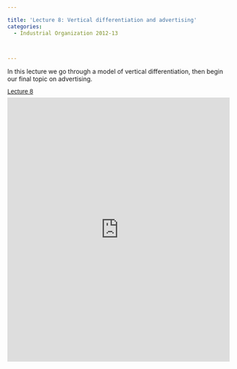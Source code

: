 ```yaml
---

title: 'Lecture 8: Vertical differentiation and advertising'
categories:
  - Industrial Organization 2012-13



---
```

In this lecture we go through a model of vertical differentiation, then begin our final topic on advertising.  <a title="View Lecture 8 on Scribd" href="https://www.scribd.com/doc/114873001/Lecture-8" style="margin: 12px auto 6px auto; font-family: Helvetica,Arial,Sans-serif; font-style: normal; font-variant: normal; font-weight: normal; font-size: 14px; line-height: normal; font-size-adjust: none; font-stretch: normal; -x-system-font: none; display: block; text-decoration: underline;">Lecture 8</a><iframe src="https://www.scribd.com/embeds/114873001/content?start_page=1&view_mode=scroll&access_key=key-2jn5e3t2jww9ymkvfjab" data-auto-height="true" data-aspect-ratio="1.33333333333333" scrolling="no" width="100%" height="600" frameborder="0"></iframe>